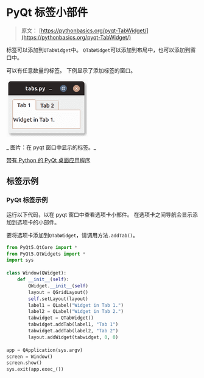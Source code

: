 # PyQt 标签小部件

> 原文： [https://pythonbasics.org/pyqt-TabWidget/](https://pythonbasics.org/pyqt-TabWidget/)

标签可以添加到`QTabWidget`中。 `QTabWidget`可以添加到布局中，也可以添加到窗口中。

可以有任意数量的标签。 下例显示了添加标签的窗口。

![tabs in pyqt window](img/1423f5646dd3a4d92eccfc7263fe178c.jpg)

_ 图片：在 pyqt 窗口中显示的标签。_


[带有 Python 的 PyQt 桌面应用程序](https://gum.co/pysqtsamples)

## 标签示例

### PyQt 标签示例

运行以下代码，以在 pyqt 窗口中查看选项卡小部件。 在选项卡之间导航会显示添加到选项卡的小部件。

要将选项卡添加到`QTabWidget`，请调用方法`.addTab()`。

```py
from PyQt5.QtCore import *
from PyQt5.QtWidgets import *
import sys

class Window(QWidget):
    def __init__(self):
        QWidget.__init__(self)
        layout = QGridLayout()
        self.setLayout(layout)
        label1 = QLabel("Widget in Tab 1.")
        label2 = QLabel("Widget in Tab 2.")
        tabwidget = QTabWidget()
        tabwidget.addTab(label1, "Tab 1")
        tabwidget.addTab(label2, "Tab 2")
        layout.addWidget(tabwidget, 0, 0)

app = QApplication(sys.argv)
screen = Window()
screen.show()
sys.exit(app.exec_())

```